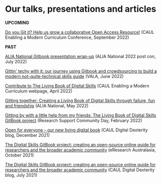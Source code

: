 # Our talks, presentations and articles


**UPCOMING** 

[Do you Git it? Help us grow a collaborative Open Access Resource!](https://caul.eventsair.com/emc2022/full-program) (CAUL Enabling a Modern Curriculum Conference, September 2022)


**PAST**

[ALIA National Gitbook presentation wrap-up]([https://cloudstor.aarnet.edu.au/plus/s/ZLxTlgbJOs3lCX9](https://www.eventbrite.com.au/e/alia-national-2022-post-con-tickets-328717170907?fbclid=IwAR2OSOiCDru07LHVR7IAw1c_w-cZLQXYyirQyuB4MPd3JXYuTxMEH4dFJ2E)) (ALIA National 2022 post con, July 2022)

[Gittin' techy with it: our journey using Gitbook and crowdsourcing to build a modern not-quite-technical skills guide](https://www.vala.org.au/vala2022-proceedings/vala2022-onsite-session-21-king/#) (VALA, June 2022) 

[Contribute to The Living Book of Digital Skills](http://moderncurriculum.caul.edu.au/2022/04/22/contribute-to-the-living-book-of-digital-skills/) (CAUL Enabling a Modern Curriculum webpage, April 2022)

[Gitting together: Creating a Living Book of Digital Skills through failure, fun and friendship](https://www.alia.org.au/Conference/Abstracts/Concurrent-Sessions/Gitting-together.aspx) (ALIA National, May 2022)

[Gitting by with a little help from my friends: The Living Book of Digital Skills GitBook project](https://youtu.be/znO1WMyf_RU) (Research Support Community Day, February 2022)

[Open for everyone – our new living digital book](https://digitaldexterity.edublogs.org/2021/12/06/open-for-everyone-our-new-living-digital-book/) (CAUL Digital Dexterity blog, December 2021)

[The Digital Skills GitBook project: creating an open-source online guide for researchers and the broader academic community](https://conference.eresearch.edu.au/events/the-digital-skills-gitbook-project-creating-an-open-source-online-guide-for-researchers-and-the-broader-academic-community/) (eResearch Australasia, October 2021)

[The Digital Skills GitBook project: creating an open-source online guide for researchers and the broader academic community](https://digitaldexterity.edublogs.org/2021/07/12/the-digital-skills-gitbook-project-creating-an-open-source-online-guide-for-researchers-and-the-broader-academic-community/) (CAUL Digital Dexterity blog, July 2021)

